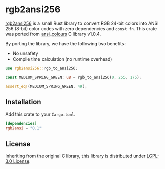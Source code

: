 rgb2ansi256
===========

[rgb2ansi256][] is a small Rust library to convert RGB 24-bit colors into ANSI 256 (8-bit) color codes with zero dependencies
and `const fn`. This crate was ported from [ansi_colours][] C library v1.0.4.

By porting the library, we have the following two benefits:

- No unsafety
- Compile time calculation (no runtime overhead)

```rust
use rgb2ansi256::rgb_to_ansi256;

const MEDIUM_SPRING_GREEN: u8 = rgb_to_ansi256(0, 255, 175);

assert_eq!(MEDIUM_SPRING_GREEN, 49);
```

## Installation

Add this crate to your `Cargo.toml`.

```toml
[dependencies]
rgb2ansi = "0.1"
```

## License

Inheriting from the original C library, this library is distributed under [LGPL-3.0 License](./LICENSE).

[rgb2ansi256]: https://github.com/rhysd/rgb2ansi256
[ansi_colours]: https://github.com/mina86/ansi_colours
